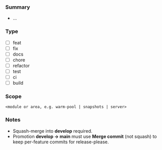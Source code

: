 <!--
The PR title will become the squash commit message — make it a Conventional Commit.
Examples:
- feat(warm-pool): add per-image warm pool with APT cache
- fix(server): include auth_mode in /health response
- docs(oidc): add M2 design scaffold
-->

### Summary
- ...

### Type
- [ ] feat
- [ ] fix
- [ ] docs
- [ ] chore
- [ ] refactor
- [ ] test
- [ ] ci
- [ ] build

### Scope
`<module or area, e.g. warm-pool | snapshots | server>`

### Notes
- Squash-merge into **develop** required.
- Promotion **develop → main** must use **Merge commit** (not squash) to keep per-feature commits for release-please.
